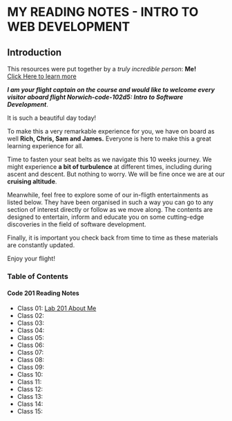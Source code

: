 # MY READING NOTES - INTRO TO WEB DEVELOPMENT

## Introduction
This resources were put together by a *truly incredible person*: **Me!**   
[Click Here to learn more](///aboutMe.md)

***I am your flight captain on the course and would like to welcome every visitor aboard flight Norwich-code-102d5: Intro to Software Development***. 

It is such a beautiful day today! 

To make this a very remarkable experience for you, we have on board as well **Rich, Chris, Sam and James.** Everyone is here to make this a great learning experience for all. 

Time to fasten your seat belts as we navigate this 10 weeks journey. We might experience **a bit of turbulence** at different times, including during ascent and descent. But nothing to worry. We will be fine once we are at our **cruising altitude**.  

Meanwhile, feel free to explore some of our in-fligth entertainments as listed below. They have been organised in such a way you can go to any section of interest directly or follow as we move along. The contents are designed to entertain, inform and educate you on some cutting-edge discoveries in the field of software development. 

Finally, it is important you check back from time to time as these materials are constantly updated.  

Enjoy your flight!
 

### Table of Contents
#### Code 201 Reading Notes
- Class 01: []() [Lab 201 About Me](////aboutMe.md)
- Class 02: []() []()
- Class 03: []() []()
- Class 04: []()
- Class 05: []()
- Class 06: []()
- Class 07: []()
- Class 08: []()
- Class 09: []()
- Class 10: []()
- Class 11: []()
- Class 12: []()
- Class 13: []()
- Class 14: []()
- Class 15: []()